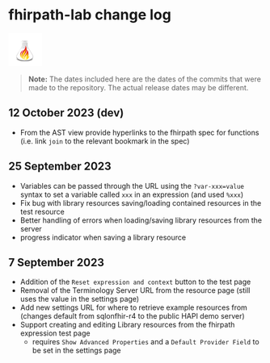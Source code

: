 # fhirpath-lab change log
![](static/Square44x44Logo.scale-150.png "Fhirpath-lab logo")

> **Note:** The dates included here are the dates of the commits that were made to the repository. The actual release dates may be different.

## 12 October 2023 (dev)
* From the AST view provide hyperlinks to the fhirpath spec for functions (i.e. link `join` to the relevant bookmark in the spec)

## 25 September 2023
* Variables can be passed through the URL using the `?var-xxx=value` syntax to set a variable called `xxx` in an expression (and used `%xxx`)
* Fix bug with library resources saving/loading contained resources in the test resource
* Better handling of errors when loading/saving library resources from the server
* progress indicator when saving a library resource

## 7 September 2023
* Addition of the `Reset expression and context` button to the test page
* Removal of the Terminology Server URL from the resource page (still uses the value in the settings page)
* Add new settings URL for where to retrieve example resources from (changes default from sqlonfhir-r4 to the public HAPI demo server)
* Support creating and editing Library resources from the fhirpath expression test page
    * requires `Show Advanced Properties` and a `Default Provider Field` to be set in the settings page
